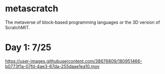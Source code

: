# metascratch
The metaverse of block-based programming languages or the 3D version of ScratchMIT.

# Day 1: 7/25
https://user-images.githubusercontent.com/38676809/180951466-b0773f1a-07fd-4ae3-87da-255daae1ea10.mov

